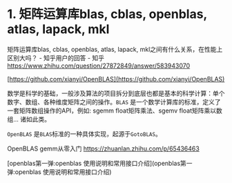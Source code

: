 # 1. 矩阵运算库blas, cblas, openblas, atlas, lapack, mkl



























矩阵运算库blas, cblas, openblas, atlas, lapack, mkl之间有什么关系，在性能上区别大吗？ - 知乎用户的回答 - 知乎 https://www.zhihu.com/question/27872849/answer/583943070



[https://github.com/xianyi/OpenBLAS](https://github.com/xianyi/OpenBLAS)


数学是科学的基础，一般涉及算法的项目拆分到底层也都是基本的科学计算：单个数字、数组、各种维度矩阵之间的操作。`BLAS` 是一个数学计算库的标准，定义了一套矩阵数组操作的API，例如: sgemm float矩阵乘法、sgemv float矩阵乘以数组... 诸如此类。

`OpenBLAS` 是`BLAS`标准的一种具体实现，起源于`GotoBLAS`。





OpenBLAS gemm从零入门 https://zhuanlan.zhihu.com/p/65436463




[openblas第一弹:openblas 使用说明和常用接口介绍](openblas第一弹:openblas 使用说明和常用接口介绍)



























































